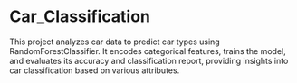 # Car_Classification
This project analyzes car data to predict car types using RandomForestClassifier. It encodes categorical features, trains the model, and evaluates its accuracy and classification report, providing insights into car classification based on various attributes.

